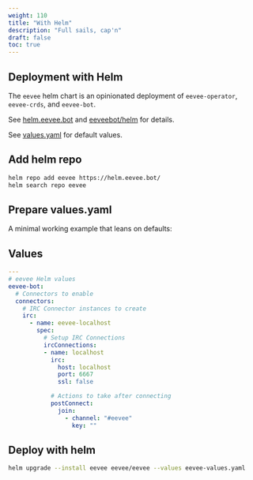 ```yaml
---
weight: 110
title: "With Helm"
description: "Full sails, cap'n"
draft: false
toc: true
---
```


## Deployment with Helm

The `eevee` helm chart is an opinionated deployment of `eevee-operator`, `eevee-crds`, and `eevee-bot`.

See [helm.eevee.bot](https://helm.eevee.bot) and [eeveebot/helm](https://github.com/eeveebot/helm) for details.

See [values.yaml](https://helm.eevee.bot/charts/eevee/values.yaml) for default values.

## Add helm repo

```bash
helm repo add eevee https://helm.eevee.bot/
helm search repo eevee
```

## Prepare values.yaml

A minimal working example that leans on defaults:

## Values

```yaml
---
# eevee Helm values
eevee-bot:
  # Connectors to enable
  connectors:
    # IRC Connector instances to create
    irc:
      - name: eevee-localhost
        spec:
          # Setup IRC Connections
          ircConnections:
          - name: localhost
            irc:
              host: localhost
              port: 6667
              ssl: false

            # Actions to take after connecting
            postConnect:
              join:
                - channel: "#eevee"
                  key: ""
```

## Deploy with helm

```bash
helm upgrade --install eevee eevee/eevee --values eevee-values.yaml
```
